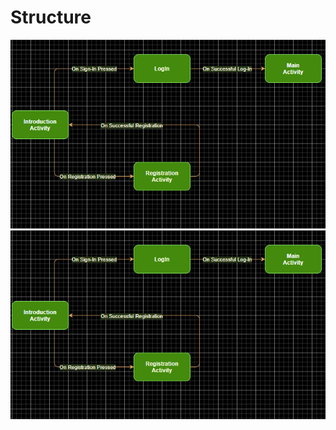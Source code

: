 # Structure

   ![Activities Diagram](https://raw.githubusercontent.com/DarraghMurray/CS4084_Project/master/ActivityDiagram.PNG)
   ![Fragments Diagram](https://raw.githubusercontent.com/DarraghMurray/CS4084_Project/master/ActivityDiagram.PNG)
